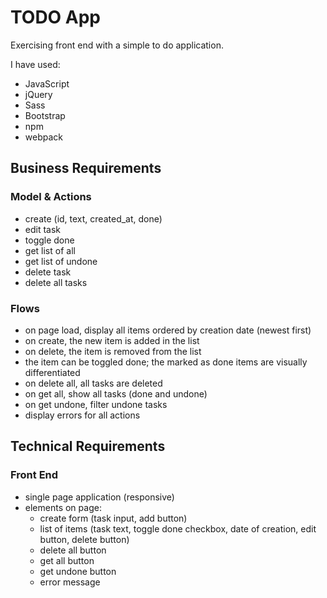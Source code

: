 # TODO App

Exercising front end with a simple to do application.

I have used: 
* JavaScript
* jQuery
* Sass
* Bootstrap
* npm
* webpack


## Business Requirements

### Model & Actions
* create (id, text, created_at, done)
* edit task
* toggle done
* get list of all
* get list of undone
* delete task
* delete all tasks


### Flows
* on page load, display all items ordered by creation date (newest first)
* on create, the new item is added in the list
* on delete, the item is removed from the list
* the item can be toggled done; the marked as done items are visually differentiated
* on delete all, all tasks are deleted
* on get all, show all tasks (done and undone)
* on get undone, filter undone tasks
* display errors for all actions


## Technical Requirements

### Front End
* single page application (responsive)
* elements on page: 
    * create form (task input, add button)
    * list of items (task text, toggle done checkbox, date of creation, edit button, delete button)
    * delete all button
    * get all button
    * get undone button
    * error message